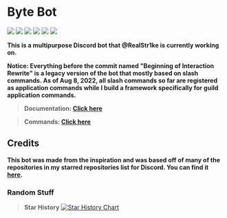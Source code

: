 # **Byte Bot**

![](https://img.shields.io/badge/Made%20by-Thandi%20M-blue) ![](https://img.shields.io/github/issues/RealStr1ke/Byte) ![](https://img.shields.io/github/forks/RealStr1ke/Byte) ![](https://img.shields.io/github/stars/RealStr1ke/Byte) ![](https://img.shields.io/github/license/RealStr1ke/Byte) ![](https://wakatime.com/badge/github/RealStr1ke/Byte.svg)

**This is a multipurpose Discord bot that @RealStr1ke is currently working on.**

**Notice: Everything before the commit named "Beginning of Interaction Rewrite" is a legacy version of the bot that mostly based on slash commands. As of Aug 8, 2022, all slash commands so far are registered as application commands while I build a framework specifically for guild application commands.**

> **Documentation: [Click here](https://byte.str1ke.codes)**

> **Commands: [Click here](https://byte.str1ke.codes/commands)**

## Credits

**This bot was made from the inspiration and was based off of many of the repositories in my starred repositories list for Discord. You can find it [here](https://github.com/stars/RealStr1ke/lists/discord).**


### Random Stuff

> **Star History**
[![Star History Chart](https://api.star-history.com/svg?repos=RealStr1ke/Byte&type=Date)](https://star-history.com/#RealStr1ke/Byte&Date)
